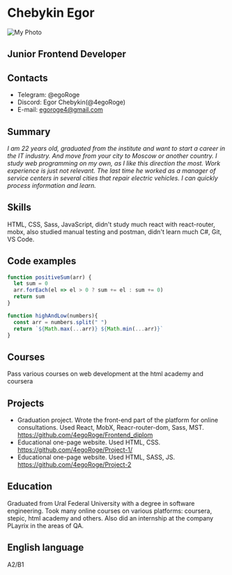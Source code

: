 # Chebykin Egor
![My Photo](https://i.postimg.cc/XYSmSfC3/epw-RN-LWvr4.jpg)
## Junior Frontend Developer
## Contacts
* Telegram: @egoRoge
* Discord: Egor Chebykin(@4egoRoge)
* E-mail: egoroge4@gmail.com
## Summary
*I am 22 years old, graduated from the institute and want to start a career in the IT industry. And move from your city to Moscow or another country. I study web programming on my own, as I like this direction the most. Work experience is just not relevant. The last time he worked as a manager of service centers in several cities that repair electric vehicles. I can quickly process information and learn.*
## Skills
HTML, CSS, Sass, JavaScript, didn't study much react with react-router, mobx, also studied manual testing and postman, didn't learn much C#, Git, VS Code.
## Code examples
```javascript
function positiveSum(arr) {
  let sum = 0
  arr.forEach(el => el > 0 ? sum += el : sum += 0)
  return sum
}
```
```javascript
function highAndLow(numbers){
  const arr = numbers.split(" ")
  return `${Math.max(...arr)} ${Math.min(...arr)}`
}
```
## Courses 
Pass various courses on web development at the html academy and coursera
## Projects
* Graduation project. Wrote the front-end part of the platform for online consultations. Used React, MobX, Reacr-router-dom, Sass, MST. https://github.com/4egoRoge/Frontend_diplom
* Educational one-page website. Used HTML, CSS. https://github.com/4egoRoge/Project-1/
* Educational one-page website. Used HTML, SASS, JS.  https://github.com/4egoRoge/Project-2
## Education
Graduated from Ural Federal University with a degree in software engineering. Took many online courses on various platforms: coursera, stepic, html academy and others. Also did an internship at the company PLayrix in the areas of QA.
## English language
A2/B1